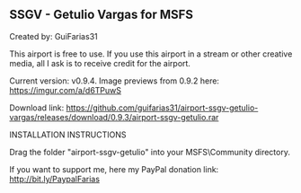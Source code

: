 ## SSGV - Getulio Vargas for MSFS ##

Created by: GuiFarias31

This airport is free to use. If you use this airport in a stream or other creative media, all I ask is to receive credit for the airport.

Current version: v0.9.4. Image previews from 0.9.2 here: https://imgur.com/a/d6TPuwS

Download link: https://github.com/guifarias31/airport-ssgv-getulio-vargas/releases/download/0.9.3/airport-ssgv-getulio.rar

INSTALLATION INSTRUCTIONS

Drag the folder "airport-ssgv-getulio" into your MSFS\Community directory.

If you want to support me, here my PayPal donation link: http://bit.ly/PaypalFarias
